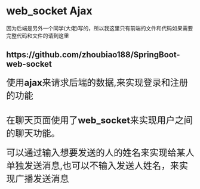 # web_socket  Ajax


<p>因为后端是另外一个同学(大佬)写的，所以我这里只有前端的文件和代码如果需要完整代码和文件的请到这里<h2>https://github.com/zhoubiao188/SpringBoot-web-socket</h2></p>
<p><font size=5px>使用<b>ajax</b>来请求后端的数据,来实现登录和注册的功能</font><p>
<br><font size=5px>在聊天页面使用了<b>web_socket</b>来实现用户之间的聊天功能。</font></br>
<br><font size=5px>可以通过输入想要发送的人的姓名来实现给某人单独发送消息,也可以不输入发送人姓名，来实现广播发送消息</font></br>
